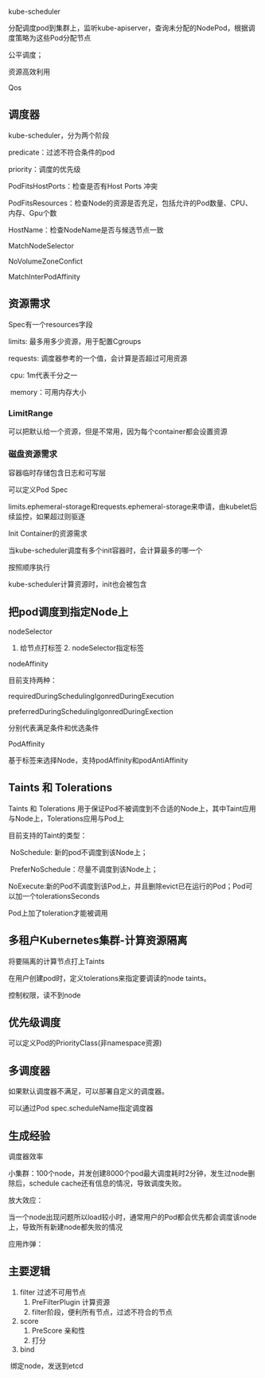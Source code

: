 kube-scheduler

分配调度pod到集群上，监听kube-apiserver，查询未分配的NodePod，根据调度策略为这些Pod分配节点



公平调度；

资源高效利用

Qos





## 调度器

kube-scheduler，分为两个阶段

predicate：过滤不符合条件的pod

priority：调度的优先级



PodFitsHostPorts：检查是否有Host Ports 冲突

PodFitsResources：检查Node的资源是否充足，包括允许的Pod数量、CPU、内存、Gpu个数

HostName：检查NodeName是否与候选节点一致

MatchNodeSelector

NoVolumeZoneConfict

MatchInterPodAffinity



## 资源需求

Spec有一个resources字段

limits: 最多用多少资源，用于配置Cgroups

requests: 调度器参考的一个值，会计算是否超过可用资源

​	cpu: 1m代表千分之一

​	memory：可用内存大小



### LimitRange

可以把默认给一个资源，但是不常用，因为每个container都会设置资源



### 磁盘资源需求

容器临时存储包含日志和可写层

可以定义Pod Spec

limits.ephemeral-storage和requests.ephemeral-storage来申请，由kubelet后续监控，如果超过则驱逐

Init Container的资源需求

当kube-scheduler调度有多个init容器时，会计算最多的哪一个

按照顺序执行

kube-scheduler计算资源时，init也会被包含



## 把pod调度到指定Node上

nodeSelector 

1. 给节点打标签 2. nodeSelector指定标签

nodeAffinity

目前支持两种：

requiredDuringSchedulingIgonredDuringExecution

preferredDuringSchedulingIgonredDuringExection

分别代表满足条件和优选条件



PodAffinity

基于标签来选择Node，支持podAffinity和podAntiAffinity



## Taints 和 Tolerations

Taints 和 Tolerations 用于保证Pod不被调度到不合适的Node上，其中Taint应用与Node上，Tolerations应用与Pod上



目前支持的Taint的类型：

​	NoSchedule: 新的pod不调度到该Node上；

​	PreferNoSchedule：尽量不调度到该Node上；

​	NoExecute:新的Pod不调度到该Pod上，并且删除evict已在运行的Pod；Pod可以加一个tolerationsSeconds



Pod上加了toleration才能被调用



## 多租户Kubernetes集群-计算资源隔离

将要隔离的计算节点打上Taints

在用户创建pod时，定义tolerations来指定要调读的node taints。

控制权限，读不到node



## 优先级调度

可以定义Pod的PriorityClass(非namespace资源) 



## 多调度器

如果默认调度器不满足，可以部署自定义的调度器。

可以通过Pod spec.scheduleName指定调度器



## 生成经验

调度器效率 

小集群：100个node，并发创建8000个pod最大调度耗时2分钟，发生过node删除后，schedule cache还有信息的情况，导致调度失败。



放大效应：

当一个node出现问题所以load较小时，通常用户的Pod都会优先都会调度该node上，导致所有新建node都失败的情况



应用炸弹：



## 主要逻辑

1. filter 过滤不可用节点
   1. PreFilterPlugin 计算资源
   2. filter阶段，便利所有节点，过滤不符合的节点
2. score
   1. PreScore 亲和性
   2. 打分
3. bind

​		绑定node，发送到etcd

